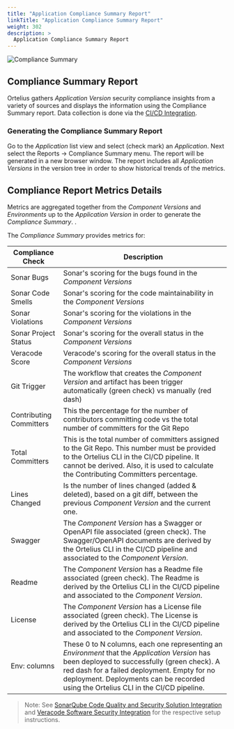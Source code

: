 ```yaml
---
title: "Application Compliance Summary Report"
linkTitle: "Application Compliance Summary Report"
weight: 302
description: >
  Application Compliance Summary Report
---
```


![Compliance Summary](/guides/userguide/images/compliance-small.png)

## Compliance Summary Report

Ortelius gathers _Application Version_ security compliance insights from a variety of sources and displays the information using the Compliance Summary report. Data collection is done via the [CI/CD Integration](/guides/userguide/integrations/ci-cd_integrations/).

### Generating the Compliance Summary Report

Go to the _Application_ list view and select (check mark) an _Application_.  Next select the Reports -> Compliance Summary menu.  The report will be generated in a new browser window.  The report includes all _Application Versions_ in the version tree in order to show historical trends of the metrics.

## Compliance Report Metrics Details

Metrics are aggregated together from the _Component Versions_ and _Environments_ up to the _Application Version_ in order to generate the _Compliance Summary_. . 

The _Compliance Summary_ provides metrics for:

| Compliance Check | Description |
|------------------|-------------|
| Sonar Bugs | Sonar's scoring for the bugs found in the _Component Versions_ |
| Sonar Code Smells | Sonar's scoring for the code maintainability in the _Component Versions_ |
| Sonar Violations | Sonar's scoring for the violations in the _Component Versions_ |
| Sonar Project Status | Sonar's scoring for the overall status in the _Component Versions_ |
| Veracode Score | Veracode's scoring for the overall status in the _Component Versions_ |
| Git Trigger | The workflow that creates the _Component Version_ and artifact has been trigger automatically (green check) vs manually (red dash) |
| Contributing Committers | This the percentage for the number of contributors committing code vs the total number of committers for the Git Repo |
| Total Committers | This is the total number of committers assigned to the Git Repo.  This number must be provided to the Ortelius CLI in the CI/CD pipeline.  It cannot be derived.  Also, it is used to calculate the Contributing Committers percentage. |
| Lines Changed | Is the number of lines changed (added & deleted), based on a git diff, between the previous _Component Version_ and the current one. |
| Swagger | The _Component Version_ has a Swagger or OpenAPI file associated (green check). The Swagger/OpenAPI documents are derived by the Ortelius CLI in the CI/CD pipeline and associated to the _Component Version_. |
| Readme | The _Component Version_ has a Readme file associated (green check). The Readme is derived by the Ortelius CLI in the CI/CD pipeline and associated to the _Component Version_. |
| License | The _Component Version_ has a License file associated (green check). The License is derived by the Ortelius CLI in the CI/CD pipeline and associated to the _Component Version_. |
| Env: columns | These 0 to N columns, each one representing an _Environment_ that the _Application Version_ has been deployed to successfully (green check). A red dash for a failed deployment. Empty for no deployment.  Deployments can be recorded using the Ortelius CLI in the CI/CD pipeline. |

>Note: See [SonarQube Code Quality and Security Solution Integration](/guides/userguide/integrations/sonarqube/) and [Veracode Software Security Integration](/guides/userguide/integrations/veracode/) for the respective setup instructions.


